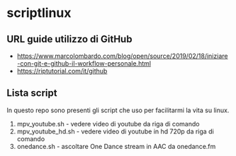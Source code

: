 # scriptlinux
## URL guide utilizzo di GitHub
* https://www.marcolombardo.com/blog/open/source/2019/02/18/iniziare-con-git-e-github-il-workflow-personale.html
* https://riptutorial.com/it/github

## Lista script
In questo repo sono presenti gli script che uso per facilitarmi la vita su linux.
1. mpv_youtube.sh - vedere video di youtube da riga di comando
2. mpv_youtube_hd.sh - vedere video di youtube in hd 720p da riga di comando
3. onedance.sh - ascoltare One Dance stream in AAC da onedance.fm
